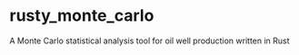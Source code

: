 # rusty_monte_carlo
A Monte Carlo statistical analysis tool for oil well production written in Rust
